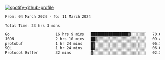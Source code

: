 [![spotify-github-profile](https://spotify-github-profile.vercel.app/api/view?uid=313pysyt3uxkjdidtiuvzf7nrnnu&cover_image=true&theme=natemoo-re&show_offline=false&background_color=121212&interchange=false&bar_color=53b14f&bar_color_cover=false)](https://spotify-github-profile.vercel.app/api/view?uid=313pysyt3uxkjdidtiuvzf7nrnnu&redirect=true)

<!--START_SECTION:waka-->

```txt
From: 04 March 2024 - To: 11 March 2024

Total Time: 23 hrs 3 mins

Go                     16 hrs 9 mins   █████████████████▓░░░░░░░   70.07 %
JSON                   2 hrs 10 mins   ██▒░░░░░░░░░░░░░░░░░░░░░░   09.41 %
protobuf               1 hr 24 mins    █▓░░░░░░░░░░░░░░░░░░░░░░░   06.10 %
SQL                    1 hr 24 mins    █▓░░░░░░░░░░░░░░░░░░░░░░░   06.09 %
Protocol Buffer        32 mins         ▓░░░░░░░░░░░░░░░░░░░░░░░░   02.34 %
```

<!--END_SECTION:waka-->